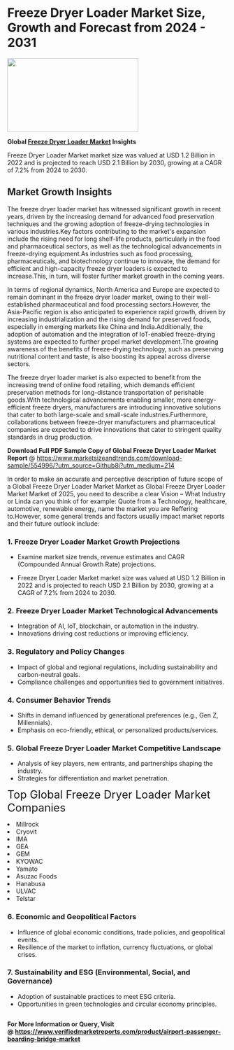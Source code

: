 <H1>Freeze Dryer Loader Market Size, Growth and Forecast from 2024 - 2031</H1><img class="aligncenter size-medium wp-image-584254" src="https://thirdeyenews.in/wp-content/uploads/2024/09/Global-Market-Research-300x168.jpeg" alt="" width="300" height="168" /><p><strong>Global&nbsp;<a href="https://www.marketsizeandtrends.com/download-sample/554996/?utm_source=Github8j?utm_medium=214">Freeze Dryer Loader Market</a> Insights</strong></p><p>Freeze Dryer Loader Market market size was valued at USD 1.2 Billion in 2022 and is projected to reach USD 2.1 Billion by 2030, growing at a CAGR of 7.2% from 2024 to 2030.</p><p><h2>Market Growth Insights</h2> <p>The freeze dryer loader market has witnessed significant growth in recent years, driven by the increasing demand for advanced food preservation techniques and the growing adoption of freeze-drying technologies in various industries.Key factors contributing to the market's expansion include the rising need for long shelf-life products, particularly in the food and pharmaceutical sectors, as well as the technological advancements in freeze-drying equipment.As industries such as food processing, pharmaceuticals, and biotechnology continue to innovate, the demand for efficient and high-capacity freeze dryer loaders is expected to increase.This, in turn, will foster further market growth in the coming years.</p> <p>In terms of regional dynamics, North America and Europe are expected to remain dominant in the freeze dryer loader market, owing to their well-established pharmaceutical and food processing sectors.However, the Asia-Pacific region is also anticipated to experience rapid growth, driven by increasing industrialization and the rising demand for preserved foods, especially in emerging markets like China and India.Additionally, the adoption of automation and the integration of IoT-enabled freeze-drying systems are expected to further propel market development.The growing awareness of the benefits of freeze-drying technology, such as preserving nutritional content and taste, is also boosting its appeal across diverse sectors.</p> <p>The freeze dryer loader market is also expected to benefit from the increasing trend of online food retailing, which demands efficient preservation methods for long-distance transportation of perishable goods.With technological advancements enabling smaller, more energy-efficient freeze dryers, manufacturers are introducing innovative solutions that cater to both large-scale and small-scale industries.Furthermore, collaborations between freeze-dryer manufacturers and pharmaceutical companies are expected to drive innovations that cater to stringent quality standards in drug production.</p> <p><span class=""><strong>Download Full PDF Sample Copy of Global Freeze Dryer Loader Market Report</strong> @ <a href="https://www.marketsizeandtrends.com/download-sample/554996/?utm_source=Github8j?utm_medium=214" target="_blank">https://www.marketsizeandtrends.com/download-sample/554996/?utm_source=Github8j?utm_medium=214</a></span></p><p>In order to make an accurate and perceptive description of future scope of a Global&nbsp;Freeze Dryer Loader Market Market as Global&nbsp;Freeze Dryer Loader Market Market of 2025, you need to describe a clear Vision &ndash; What Industry or Linda can you think of for example: Quote from a Technology, healthcare, automotive, renewable energy, name the market you are Reffering to.However, some general trends and factors usually impact market reports and their future outlook include:</p><h3>1.&nbsp;<strong>Freeze Dryer Loader Market Growth Projections</strong></h3><ul><li>Examine market size trends, revenue estimates and CAGR (Compounded Annual Growth Rate) projections.</li><li><p>Freeze Dryer Loader Market market size was valued at USD 1.2 Billion in 2022 and is projected to reach USD 2.1 Billion by 2030, growing at a CAGR of 7.2% from 2024 to 2030.</p></li></ul><h3>2.&nbsp;<strong>Freeze Dryer Loader Market Technological Advancements</strong></h3><ul><li>Integration of AI, IoT, blockchain, or automation in the industry.</li><li>Innovations driving cost reductions or improving efficiency.</li></ul><h3>3.&nbsp;<strong>Regulatory and Policy Changes</strong></h3><ul><li>Impact of global and regional regulations, including sustainability and carbon-neutral goals.</li><li>Compliance challenges and opportunities tied to government initiatives.</li></ul><h3>4.&nbsp;<strong>Consumer Behavior Trends</strong></h3><ul><li>Shifts in demand influenced by generational preferences (e.g., Gen Z, Millennials).</li><li>Emphasis on eco-friendly, ethical, or personalized products/services.</li></ul><h3>5.&nbsp;<strong>Global Freeze Dryer Loader Market Competitive Landscape</strong></h3><ul><li>Analysis of key players, new entrants, and partnerships shaping the industry.</li><li>Strategies for differentiation and market penetration.</li></ul><p data-pm-slice="1 1 []"><span style="color: inherit; font-family: inherit; font-size: 25px;">Top Global Freeze Dryer Loader Market Companies</span></p><div class="" data-test-id=""><p><li>Millrock</li><li> Cryovit</li><li> IMA</li><li> GEA</li><li> GEM</li><li> KYOWAC</li><li> Yamato</li><li> Asuzac Foods</li><li> Hanabusa</li><li> ULVAC</li><li> Telstar</li></p></div><h3>6.&nbsp;<strong>Economic and Geopolitical Factors</strong></h3><ul><li>Influence of global economic conditions, trade policies, and geopolitical events.</li><li>Resilience of the market to inflation, currency fluctuations, or global crises.</li></ul><h3>7.&nbsp;<strong>Sustainability and ESG (Environmental, Social, and Governance)</strong></h3><ul><li>Adoption of sustainable practices to meet ESG criteria.</li><li>Opportunities in green technologies and circular economy principles.</li></ul><h2><strong style="font-size: 14px;">For More Information or Query, Visit @&nbsp;</strong><a style="background-color: #ffffff; font-size: 14px;" href="https://www.marketsizeandtrends.com/report/freeze-dryer-loader-market/" target="_blank">https://www.verifiedmarketreports.com/product/airport-passenger-boarding-bridge-market</a></h2>
